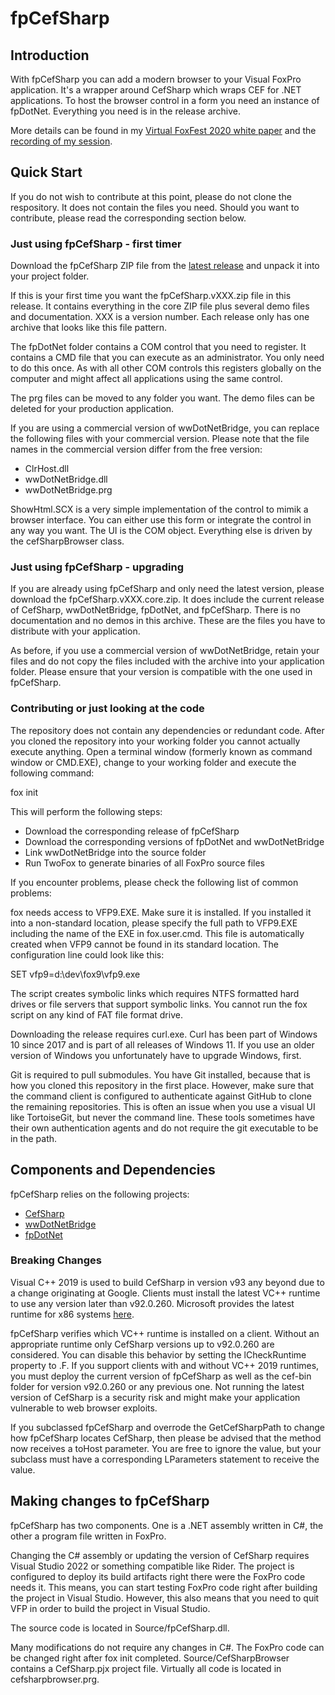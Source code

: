 # fpCefSharp
## Introduction
With fpCefSharp you can add a modern browser to your Visual FoxPro application. It's a wrapper around CefSharp which wraps CEF for .NET applications. To host the browser control in a form you need an instance of fpDotNet. Everything you need is in the release archive.

More details can be found in my [Virtual FoxFest 2020 white paper](https://github.com/cwollenhaupt/fpCefSharp/blob/master/Demos/Files/Wollenhaupt_Browser.pdf) and the [recording of my session](https://www.youtube.com/watch?v=hf5pQKOb0n4). 

## Quick Start
If you do not wish to contribute at this point, please do not clone the respository. It does not contain the files you need. Should you want to contribute, please read the corresponding section below.

### Just using fpCefSharp - first timer
Download the fpCefSharp ZIP file from the [latest release](https://github.com/cwollenhaupt/fpCefSharp/releases) and unpack it into your project folder.

If this is your first time you want the fpCefSharp.vXXX.zip file in this release. It contains everything in the core ZIP file plus several demo files and documentation. XXX is a version number. Each release only has one archive that looks like this file pattern.

The fpDotNet folder contains a COM control that you need to register. It contains a CMD file that you can execute as an administrator. You only need to do this once. As with all other COM controls this registers globally on the computer and might affect all applications using the same control. 

The prg files can be moved to any folder you want. The demo files can be deleted for your production application.

If you are using a commercial version of wwDotNetBridge, you can replace the following files with your commercial version. Please note that the file names in the commercial version differ from the free version:

- ClrHost.dll
- wwDotNetBridge.dll
- wwDotNetBridge.prg

ShowHtml.SCX is a very simple implementation of the control to mimik a browser interface. You can either use this form or integrate the control in any way you want. The UI is the COM object. Everything else is driven by the cefSharpBrowser class.

### Just using fpCefSharp - upgrading
If you are already using fpCefSharp and only need the latest version, please download the fpCefSharp.vXXX.core.zip. It does include the current release of CefSharp, wwDotNetBridge, fpDotNet, and fpCefSharp. There is no documentation and no demos in this archive. These are the files you have to distribute with your application.

As before, if you use a commercial version of wwDotNetBridge, retain your files and do not copy the files included with the archive into your application folder. Please ensure that your version is compatible with the one used in fpCefSharp.

### Contributing or just looking at the code
The repository does not contain any dependencies or redundant code. After you cloned the repository into your working folder you cannot actually execute anything. Open a terminal window (formerly known as command window or CMD.EXE), change to your working folder and execute the following command:

fox init

This will perform the following steps:

- Download the corresponding release of fpCefSharp
- Download the corresponding versions of fpDotNet and wwDotNetBridge
- Link wwDotNetBridge into the source folder
- Run TwoFox to generate binaries of all FoxPro source files

If you encounter problems, please check the following list of common problems:

fox needs access to VFP9.EXE. Make sure it is installed. If you installed it into a non-standard location, please specify the full path to VFP9.EXE including the name of the EXE in fox.user.cmd. This file is automatically created when VFP9 cannot be found in its standard location. The configuration line could look like this:

SET vfp9=d:\dev\fox9\vfp9.exe

The script creates symbolic links which requires NTFS formatted hard drives or file servers that support symbolic links. You cannot run the fox script on any kind of FAT file format drive.

Downloading the release requires curl.exe. Curl has been part of Windows 10 since 2017 and is part of all releases of Windows 11. If you use an older version of Windows you unfortunately have to upgrade Windows, first.

Git is required to pull submodules. You have Git installed, because that is how you cloned this repository in the first place. However, make sure that the command client is configured to authenticate against GitHub to clone the remaining repositories. This is often an issue when you use a visual UI like TortoiseGit, but never the command line. These tools sometimes have their own authentication agents and do not require the git executable to be in the path.

## Components and Dependencies
fpCefSharp relies on the following projects:

- [CefSharp](https://github.com/cefsharp/CefSharp)
- [wwDotNetBridge](https://github.com/RickStrahl/wwDotnetBridge)
- [fpDotNet](https://github.com/cwollenhaupt/fpDotNet)

### Breaking Changes
Visual C++ 2019 is used to build CefSharp in version v93 any beyond due to a change originating at Google. Clients must install the latest VC++ runtime to use any version later than v92.0.260. Microsoft provides the latest runtime for x86 systems [here](https://aka.ms/vs/17/release/vc_redist.x86.exe). 

fpCefSharp verifies which VC++ runtime is installed on a client. Without an appropriate runtime only CefSharp versions up to v92.0.260 are considered. You can disable this behavior by setting the lCheckRuntime property to .F. If you support clients with and without VC++ 2019 runtimes, you must deploy the current version of fpCefSharp as well as the cef-bin folder for version v92.0.260 or any previous one. Not running the latest version of CefSharp is a security risk and might make your application vulnerable to web browser exploits.

If you subclassed fpCefSharp and overrode the GetCefSharpPath to change how fpCefSharp locates CefSharp, then please be advised that the method now receives a toHost parameter. You are free to ignore the value, but your subclass must have a corresponding LParameters statement to receive the value.

## Making changes to fpCefSharp
fpCefSharp has two components. One is a .NET assembly written in C#, the other a program file written in FoxPro.

Changing the C# assembly or updating the version of CefSharp requires Visual Studio 2022 or something compatible like Rider. The project is configured to deploy its build artifacts right there were the FoxPro code needs it. This means, you can start testing FoxPro code right after building the project in Visual Studio. However, this also means that you need to quit VFP in order to build the project in Visual Studio.

The source code is located in Source/fpCefSharp.dll.

Many modifications do not require any changes in C#. The FoxPro code can be changed right after fox init completed. Source/CefSharpBrowser contains a CefSharp.pjx project file. Virtually all code is located in cefsharpbrowser.prg.